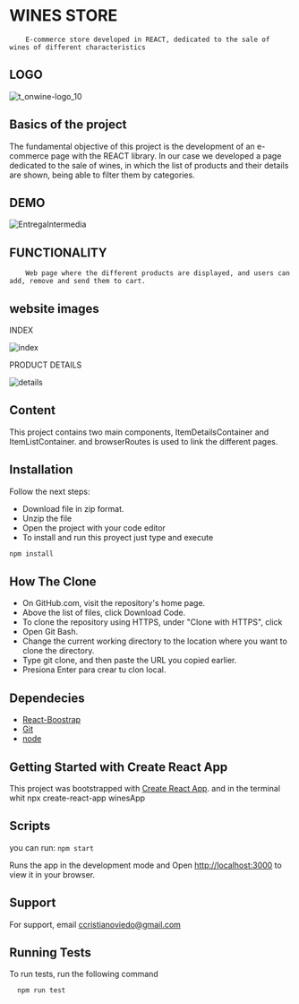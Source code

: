 # WINES STORE

        E-commerce store developed in REACT, dedicated to the sale of wines of different characteristics                  
## LOGO
![t_onwine-logo_10](https://user-images.githubusercontent.com/88980129/167259587-2fd0bc67-cf44-4bbf-9bf0-93056cae5917.png)

## Basics of the project

The fundamental objective of this project is the development of an e-commerce page with the REACT library. In our case we developed a page dedicated to the sale of wines, in which the list of products and their details are shown, being able to filter them by categories.
 
## DEMO

![EntregaIntermedia](https://user-images.githubusercontent.com/88980129/167259709-1c0d8e97-b4ea-4529-80b2-c10e9afc0d6c.gif)


## FUNCTIONALITY

        Web page where the different products are displayed, and users can add, remove and send them to cart.
        
## website images

   INDEX
   
   
![index](https://user-images.githubusercontent.com/88980129/167260054-d7c394b3-d443-4b28-9144-c4c46d0a54e2.jpg)

   PRODUCT DETAILS
   
   
        
 ![details](https://user-images.githubusercontent.com/88980129/167260157-a8c0fd58-b57f-4905-8f3e-81c0be1e1296.jpg)

## Content

This project contains two main components, ItemDetailsContainer and ItemListContainer. and browserRoutes is used to link the different pages.


## Installation
Follow the next steps:
* Download file in zip format.
* Unzip the file
* Open the project with your code editor
* To install and run this proyect just type and execute
```bash
npm install
```

## How The Clone

* On GitHub.com, visit the repository's home page.
* Above the list of files, click Download Code.
* To clone the repository using HTTPS, under "Clone with HTTPS", click
* Open Git Bash.
* Change the current working directory to the location where you want to clone the directory.
* Type git clone, and then paste the URL you copied earlier.
* Presiona Enter para crear tu clon local.

## Dependecies
  * [React-Boostrap](https://react-bootstrap.github.io/getting-started/introduction)
  * [Git](http://git-scm.com/downloads)
  * [node](https://nodejs.org/)
  
## Getting Started with Create React App

This project was bootstrapped with [Create React App](https://github.com/facebook/create-react-app).
and in the terminal whit npx create-react-app winesApp

## Scripts

you can run: `npm start`

Runs the app in the development mode and Open [http://localhost:3000](http://localhost:3000) to view it in your browser.
## Support
For support, email ccristianoviedo@gmail.com

## Running Tests

To run tests, run the following command

```bash
  npm run test
```
